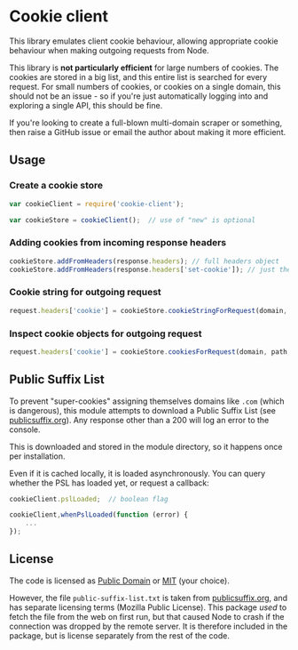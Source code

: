 # Cookie client

This library emulates client cookie behaviour, allowing appropriate cookie behaviour when making outgoing requests from Node.

This library is **not particularly efficient** for large numbers of cookies.  The cookies are stored in a big list, and this entire list is searched for every request.  For small numbers of cookies, or cookies on a single domain, this should not be an issue - so if you're just automatically logging into and exploring a single API, this should be fine.

If you're looking to create a full-blown multi-domain scraper or something, then raise a GitHub issue or email the author about making it more efficient.

## Usage

### Create a cookie store

```javascript
var cookieClient = require('cookie-client');

var cookieStore = cookieClient();  // use of "new" is optional
```

### Adding cookies from incoming response headers

```javascript
cookieStore.addFromHeaders(response.headers); // full headers object
cookieStore.addFromHeaders(response.headers['set-cookie']); // just the cookie headers
```

### Cookie string for outgoing request

```javascript
request.headers['cookie'] = cookieStore.cookieStringForRequest(domain, path, isSecure);
```

### Inspect cookie objects for outgoing request

```javascript
request.headers['cookie'] = cookieStore.cookiesForRequest(domain, path, isSecure);
```

## Public Suffix List

To prevent "super-cookies" assigning themselves domains like `.com` (which is dangerous), this module attempts to download a Public Suffix List (see [publicsuffix.org](http://publicsuffix.org/)).  Any response other than a 200 will log an error to the console.

This is downloaded and stored in the module directory, so it happens once per installation.

Even if it is cached locally, it is loaded asynchronously.  You can query whether the PSL has loaded yet, or request a callback:

```javascript
cookieClient.pslLoaded;  // boolean flag

cookieClient,whenPslLoaded(function (error) {
	...
});
```

## License

The code is licensed as [Public Domain](http://geraintluff.github.io/tv4/LICENSE.txt) or [MIT](http://jsonary.com/LICENSE.txt) (your choice).

However, the file `public-suffix-list.txt` is taken from [publicsuffix.org](http://publicsuffix.org/), and has separate licensing terms (Mozilla Public License).  This package *used* to fetch the file from the web on first run, but that caused Node to crash if the connection was dropped by the remote server.  It is therefore included in the package, but is license separately from the rest of the code.